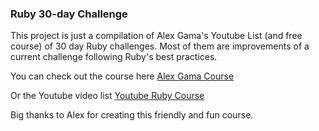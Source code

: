 ### Ruby 30-day Challenge

This project is just a compilation of Alex Gama's Youtube List (and free course) of 30 day Ruby challenges. Most of them are improvements of a current challenge following Ruby's best practices.

You can check out the course here [Alex Gama Course](https://courses.alexgama.io/course?courseid=ruby-coding-challenges-course)


Or the Youtube video list [Youtube Ruby Course](https://www.youtube.com/playlist?list=PLEoubTKvE34g5uL5_pg5FOoo3Ae6vlSwu)

Big thanks to Alex for creating this friendly and fun course.